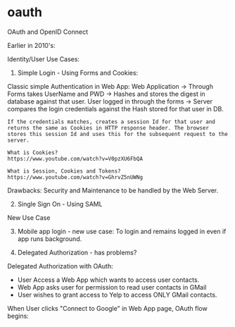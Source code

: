 # oauth
OAuth and OpenID Connect

Earlier in 2010's:

Identity/User Use Cases:

1. Simple Login - Using Forms and Cookies:

 Classic simple Authentication in Web App:
    Web Application -> Through Forms takes UserName and PWD -> Hashes and stores the digest in database against that user.
    User logged in through the forms -> Server compares the login credentials against the Hash stored for that user in DB.

    If the credentials matches, creates a session Id for that user and returns the same as Cookies in HTTP response header. The browser stores this session Id and uses this for the subsequent request to the server. 

    What is Cookies? 
    https://www.youtube.com/watch?v=V0pzXU6FbQA

    What is Session, Cookies and Tokens? 
    https://www.youtube.com/watch?v=GhrvZ5nUWNg
    
Drawbacks: Security and Maintenance to be handled by the Web Server.

2. Single Sign On - Using SAML

New Use Case 

3. Mobile app login - new use case: To login and remains logged in even if app runs background.

4. Delegated Authorization - has problems?

Delegated Authorization with OAuth:
- User Access a Web App which wants to access user contacts.
- Web App asks user for permission to read user contacts in GMail
- User wishes to grant access to Yelp to access ONLY GMail contacts.

When User clicks "Connect to Google" in Web App page, OAuth flow begins:








 
